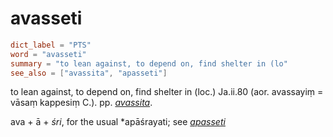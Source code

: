 # avasseti

``` toml
dict_label = "PTS"
word = "avasseti"
summary = "to lean against, to depend on, find shelter in (lo"
see_also = ["avassita", "apasseti"]
```

to lean against, to depend on, find shelter in (loc.) Ja.ii.80 (aor. avassayiṃ = vāsaṃ kappesiṃ C.). pp. *[avassita](avassita.md)*.

ava \+ ā \+ *śri*, for the usual \*apāśrayati; see *[apasseti](apasseti.md)*

